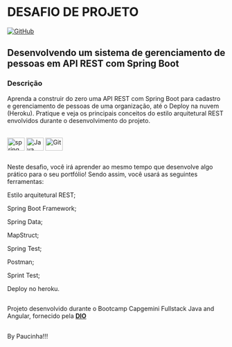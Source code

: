 # DESAFIO DE PROJETO

[![GitHub](https://img.shields.io/github/license/Paucinha/desafios-bootcamp-capgemini-dio)](https://github.com/Paucinha/desafios-bootcamp-capgemini-dio/blob/master/LICENSE)

##

## Desenvolvendo um sistema de gerenciamento de pessoas em API REST com Spring Boot

### Descrição

Aprenda a construir do zero uma API REST com Spring Boot para cadastro e gerenciamento de pessoas de uma organização, 
até o Deploy na nuvem (Heroku). Pratique e veja os principais conceitos do estilo arquitetural REST envolvidos durante 
o desenvolvimento do projeto.

<div style="display: inline_block"><br>
  <img align="center" alt="spring" height="30" width="40" src="https://cdn.jsdelivr.net/gh/devicons/devicon/icons/spring/spring-original-wordmark.svg">
  <img align="center" alt="Java" height="30" width="40" src="https://cdn.jsdelivr.net/gh/devicons/devicon/icons/java/java-original.svg">
  <img align="center" alt="Git" height="30" width="40" src="https://cdn.jsdelivr.net/gh/devicons/devicon/icons/git/git-original.svg"> 
</div>

##

Neste desafio, você irá aprender ao mesmo tempo que desenvolve algo prático para o seu portfólio! Sendo assim, você usará as seguintes ferramentas:

Estilo arquitetural REST;

Spring Boot Framework;

Spring Data;

MapStruct;

Spring Test;

Postman;

Sprint Test;

Deploy no heroku.

##

Projeto desenvolvido durante o Bootcamp Capgemini Fullstack Java and Angular, fornecido pela [**DIO**](https://www.dio.me/)

##

By Paucinha!!!
